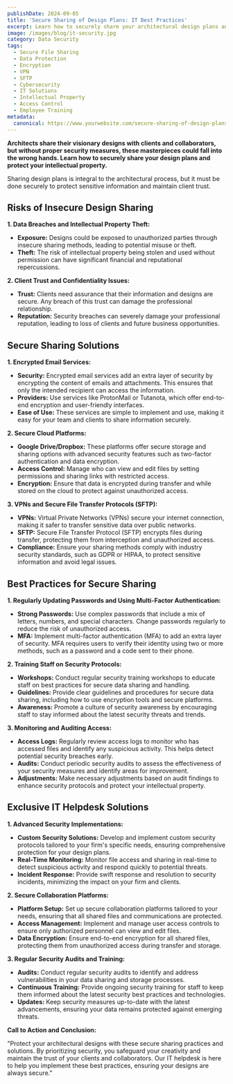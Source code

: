 ```yaml
---
publishDate: 2024-09-05
title: 'Secure Sharing of Design Plans: IT Best Practices'
excerpt: Learn how to securely share your architectural design plans and protect your intellectual property with these IT best practices.
image: /images/blog/it-security.jpg
category: Data Security
tags:
  - Secure File Sharing
  - Data Protection
  - Encryption
  - VPN
  - SFTP
  - Cybersecurity
  - IT Solutions
  - Intellectual Property
  - Access Control
  - Employee Training
metadata:
  canonical: https://www.yourwebsite.com/secure-sharing-of-design-plans-it-best-practices
---
```


**Architects share their visionary designs with clients and collaborators, but without proper security measures, these masterpieces could fall into the wrong hands. Learn how to securely share your design plans and protect your intellectual property.**

Sharing design plans is integral to the architectural process, but it must be done securely to protect sensitive information and maintain client trust.

## Risks of Insecure Design Sharing

**1. Data Breaches and Intellectual Property Theft:**

- **Exposure:** Designs could be exposed to unauthorized parties through insecure sharing methods, leading to potential misuse or theft.
- **Theft:** The risk of intellectual property being stolen and used without permission can have significant financial and reputational repercussions.

**2. Client Trust and Confidentiality Issues:**

- **Trust:** Clients need assurance that their information and designs are secure. Any breach of this trust can damage the professional relationship.
- **Reputation:** Security breaches can severely damage your professional reputation, leading to loss of clients and future business opportunities.

## Secure Sharing Solutions

**1. Encrypted Email Services:**

- **Security:** Encrypted email services add an extra layer of security by encrypting the content of emails and attachments. This ensures that only the intended recipient can access the information.
- **Providers:** Use services like ProtonMail or Tutanota, which offer end-to-end encryption and user-friendly interfaces.
- **Ease of Use:** These services are simple to implement and use, making it easy for your team and clients to share information securely.

**2. Secure Cloud Platforms:**

- **Google Drive/Dropbox:** These platforms offer secure storage and sharing options with advanced security features such as two-factor authentication and data encryption.
- **Access Control:** Manage who can view and edit files by setting permissions and sharing links with restricted access.
- **Encryption:** Ensure that data is encrypted during transfer and while stored on the cloud to protect against unauthorized access.

**3. VPNs and Secure File Transfer Protocols (SFTP):**

- **VPNs:** Virtual Private Networks (VPNs) secure your internet connection, making it safer to transfer sensitive data over public networks.
- **SFTP:** Secure File Transfer Protocol (SFTP) encrypts files during transfer, protecting them from interception and unauthorized access.
- **Compliance:** Ensure your sharing methods comply with industry security standards, such as GDPR or HIPAA, to protect sensitive information and avoid legal issues.

## Best Practices for Secure Sharing

**1. Regularly Updating Passwords and Using Multi-Factor Authentication:**

- **Strong Passwords:** Use complex passwords that include a mix of letters, numbers, and special characters. Change passwords regularly to reduce the risk of unauthorized access.
- **MFA:** Implement multi-factor authentication (MFA) to add an extra layer of security. MFA requires users to verify their identity using two or more methods, such as a password and a code sent to their phone.

**2. Training Staff on Security Protocols:**

- **Workshops:** Conduct regular security training workshops to educate staff on best practices for secure data sharing and handling.
- **Guidelines:** Provide clear guidelines and procedures for secure data sharing, including how to use encryption tools and secure platforms.
- **Awareness:** Promote a culture of security awareness by encouraging staff to stay informed about the latest security threats and trends.

**3. Monitoring and Auditing Access:**

- **Access Logs:** Regularly review access logs to monitor who has accessed files and identify any suspicious activity. This helps detect potential security breaches early.
- **Audits:** Conduct periodic security audits to assess the effectiveness of your security measures and identify areas for improvement.
- **Adjustments:** Make necessary adjustments based on audit findings to enhance security protocols and protect your intellectual property.

## Exclusive IT Helpdesk Solutions

**1. Advanced Security Implementations:**

- **Custom Security Solutions:** Develop and implement custom security protocols tailored to your firm's specific needs, ensuring comprehensive protection for your design plans.
- **Real-Time Monitoring:** Monitor file access and sharing in real-time to detect suspicious activity and respond quickly to potential threats.
- **Incident Response:** Provide swift response and resolution to security incidents, minimizing the impact on your firm and clients.

**2. Secure Collaboration Platforms:**

- **Platform Setup:** Set up secure collaboration platforms tailored to your needs, ensuring that all shared files and communications are protected.
- **Access Management:** Implement and manage user access controls to ensure only authorized personnel can view and edit files.
- **Data Encryption:** Ensure end-to-end encryption for all shared files, protecting them from unauthorized access during transfer and storage.

**3. Regular Security Audits and Training:**

- **Audits:** Conduct regular security audits to identify and address vulnerabilities in your data sharing and storage processes.
- **Continuous Training:** Provide ongoing security training for staff to keep them informed about the latest security best practices and technologies.
- **Updates:** Keep security measures up-to-date with the latest advancements, ensuring your data remains protected against emerging threats.

**Call to Action and Conclusion:**

"Protect your architectural designs with these secure sharing practices and solutions. By prioritizing security, you safeguard your creativity and maintain the trust of your clients and collaborators. Our IT helpdesk is here to help you implement these best practices, ensuring your designs are always secure."
